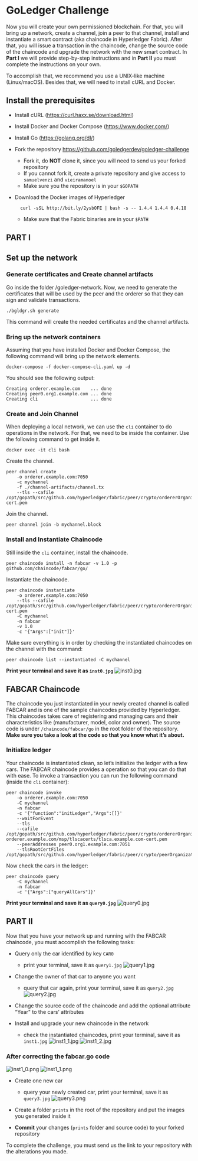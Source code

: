 # GoLedger Challenge

Now you will create your own permissioned blockchain. For that, you will bring up a network, create a channel, join a peer to that channel, install and instantiate a smart contract (aka chaincode in Hyperledger Fabric). After that, you will issue a transaction in the chaincode, change the source code of the chaincode and upgrade the network with the new smart contract. In **Part I** we will provide step-by-step instructions and in **Part II** you must complete the instructions on your own.
	
To accomplish that, we recommend you use a UNIX-like machine (Linux/macOS). Besides that, we will need to install cURL and Docker.

## Install the prerequisites

- Install cURL (https://curl.haxx.se/download.html) 
- Install Docker and Docker Compose (https://www.docker.com/)
- Install Go (https://golang.org/dl/)
- Fork the repository https://github.com/goledgerdev/goledger-challenge 
    - Fork it, do **NOT** clone it, since you will need to send us your forked repository
	- If you cannot fork it, create a private repository and give access to `samuelvenzi` and `vieiramanoel`
    - Make sure you the repository is in your `$GOPATH`
- Download the Docker images of Hyperledger

        curl -sSL http://bit.ly/2ysbOFE | bash -s -- 1.4.4 1.4.4 0.4.18
	- Make sure that the Fabric binaries are in your `$PATH`

## PART I
## Set up the network
### Generate certificates and Create channel artifacts

Go inside the folder /goledger-network. Now, we need to generate the certificates that will be used by the peer and the orderer so that they can sign and validate transactions.

	./bgldgr.sh generate

This command will create the needed certificates and the channel artifacts.


### Bring up the network containers

Assuming that you have installed Docker and Docker Compose, the following command will bring up the network elements.

	docker-compose -f docker-compose-cli.yaml up -d

You should see the following output:

	Creating orderer.example.com    ... done
	Creating peer0.org1.example.com ... done
	Creating cli                    ... done



### Create and Join Channel

When deploying a local network, we can use the `cli` container to do operations in the network. For that, we need to be inside the container. Use the following command to get inside it.

	docker exec -it cli bash

Create the channel.

    peer channel create 
		-o orderer.example.com:7050 
		-c mychannel 
		-f ./channel-artifacts/channel.tx 
		--tls --cafile /opt/gopath/src/github.com/hyperledger/fabric/peer/crypto/ordererOrganizations/example.com/orderers/orderer.example.com/msp/tlscacerts/tlsca.example.com-cert.pem
	
Join the channel.

	peer channel join -b mychannel.block
	

### Install and Instantiate Chaincode

Still inside the `cli` container, install the chaincode.
	
    peer chaincode install -n fabcar -v 1.0 -p github.com/chaincode/fabcar/go/

Instantiate the chaincode.

    peer chaincode instantiate 
		-o orderer.example.com:7050 
		--tls --cafile /opt/gopath/src/github.com/hyperledger/fabric/peer/crypto/ordererOrganizations/example.com/orderers/orderer.example.com/msp/tlscacerts/tlsca.example.com-cert.pem 
		-C mychannel 
		-n fabcar 
		-v 1.0 
		-c '{"Args":["init"]}'

Make sure everything is in order by checking the instantiated chaincodes on the channel with the command:

    peer chaincode list --instantiated -C mychannel

**Print your terminal and save it as `inst0.jpg`**
![inst0.jpg](prints/inst0.jpg)

## FABCAR Chaincode

The chaincode you just instantiated in your newly created channel is called FABCAR and is one of the sample chaincodes provided by Hyperledger. This chaincodes takes care of registering and managing cars and their characteristics like (manufacturer, model, color and owner). The source code is under `/chaincode/fabcar/go` in the root folder of the repository. **Make sure you take a look at the code so that you know what it’s about.**

### Initialize ledger

Your chaincode is instantiated clean, so let’s initialize the ledger with a few cars. The FABCAR chaincode provides a operation so that you can do that with ease. To invoke a transaction you can run the following command (inside the `cli` container):

	peer chaincode invoke 
		-o orderer.example.com:7050 
		-C mychannel 
		-n fabcar 
		-c '{"function":"initLedger","Args":[]}' 
		--waitForEvent 
		--tls 
		--cafile /opt/gopath/src/github.com/hyperledger/fabric/peer/crypto/ordererOrganizations/example.com/orderers/	orderer.example.com/msp/tlscacerts/tlsca.example.com-cert.pem 
		--peerAddresses peer0.org1.example.com:7051 
		--tlsRootCertFiles /opt/gopath/src/github.com/hyperledger/fabric/peer/crypto/peerOrganizations/org1.example.com/peers/peer0.org1.example.com/tls/ca.crt



Now check the cars in the ledger:

	peer chaincode query 
		-C mychannel 
		-n fabcar 
		-c '{"Args":["queryAllCars"]}'

**Print your terminal and save it as `query0.jpg`**
![query0.jpg](prints/query0.jpg)


## PART II

Now that you have your network up and running with the FABCAR chaincode, you must accomplish the following tasks:


- Query only the car identified by key `CAR0`
	- print your terminal, save it as `query1.jpg`
	![query1.jpg](prints/query1.jpg)

- Change the owner of that car to anyone you want
	- query that car again, print your terminal, save it as `query2.jpg`
	![query2.jpg](prints/query2.jpg)

- Change the source code of the chaincode and add the optional attribute “Year" to the cars’ attributes

- Install and upgrade your new chaincode in the network
	- check the instantiated chaincodes, print your terminal, save it as `inst1.jpg`
	![inst1_1.jpg](prints/inst1_1.jpg)
	![inst1_2.jpg](prints/inst1_2.jpg)

### After correcting the fabcar.go code
![inst1_0.png](prints/inst1_0.png)
![inst1_1.png](prints/inst1_1.png)

- Create one new car
	- query your newly created car, print your terminal, save it as `query3.jpg`
	![query3.png](prints/query3.png)

- Create a folder `prints` in the root of the repository and put the images you generated inside it

- **Commit** your changes (`prints` folder and source code) to your forked repository


To complete the challenge, you must send us the link to your repository with the alterations you made.
